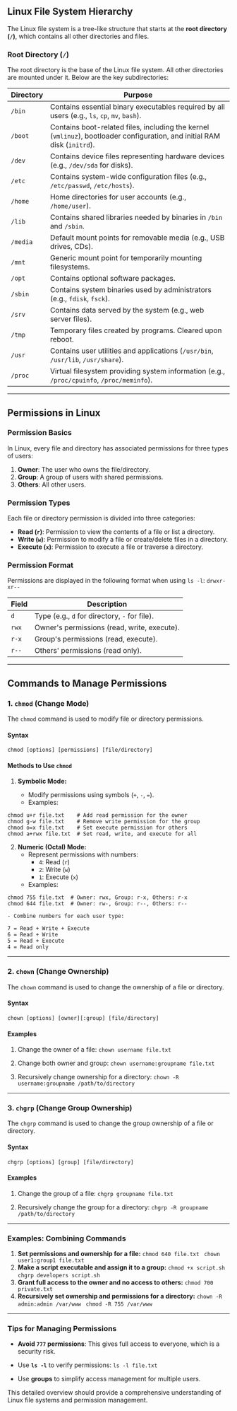 ## **Linux File System Hierarchy**
The Linux file system is a tree-like structure that starts at the **root directory (`/`)**, which contains all other directories and files.
### **Root Directory (`/`)**
The root directory is the base of the Linux file system. All other directories are mounted under it. Below are the key subdirectories:

| **Directory** | **Purpose**                                                                                                               |
| ------------- | ------------------------------------------------------------------------------------------------------------------------- |
| `/bin`        | Contains essential binary executables required by all users (e.g., `ls`, `cp`, `mv`, `bash`).                             |
| `/boot`       | Contains boot-related files, including the kernel (`vmlinuz`), bootloader configuration, and initial RAM disk (`initrd`). |
| `/dev`        | Contains device files representing hardware devices (e.g., `/dev/sda` for disks).                                         |
| `/etc`        | Contains system-wide configuration files (e.g., `/etc/passwd`, `/etc/hosts`).                                             |
| `/home`       | Home directories for user accounts (e.g., `/home/user`).                                                                  |
| `/lib`        | Contains shared libraries needed by binaries in `/bin` and `/sbin`.                                                       |
| `/media`      | Default mount points for removable media (e.g., USB drives, CDs).                                                         |
| `/mnt`        | Generic mount point for temporarily mounting filesystems.                                                                 |
| `/opt`        | Contains optional software packages.                                                                                      |
| `/sbin`       | Contains system binaries used by administrators (e.g., `fdisk`, `fsck`).                                                  |
| `/srv`        | Contains data served by the system (e.g., web server files).                                                              |
| `/tmp`        | Temporary files created by programs. Cleared upon reboot.                                                                 |
| `/usr`        | Contains user utilities and applications (`/usr/bin`, `/usr/lib`, `/usr/share`).                                          |
| `/proc`       | Virtual filesystem providing system information (e.g., `/proc/cpuinfo`, `/proc/meminfo`).                                 |

---
## **Permissions in Linux**
### **Permission Basics**
In Linux, every file and directory has associated permissions for three types of users:

1. **Owner**: The user who owns the file/directory.
2. **Group**: A group of users with shared permissions.
3. **Others**: All other users.

### **Permission Types**
Each file or directory permission is divided into three categories:
- **Read (`r`)**: Permission to view the contents of a file or list a directory.
- **Write (`w`)**: Permission to modify a file or create/delete files in a directory.
- **Execute (`x`)**: Permission to execute a file or traverse a directory.

### **Permission Format**
Permissions are displayed in the following format when using `ls -l`:
`drwxr-xr--`

|Field|Description|
|---|---|
|`d`|Type (e.g., `d` for directory, `-` for file).|
|`rwx`|Owner's permissions (read, write, execute).|
|`r-x`|Group's permissions (read, execute).|
|`r--`|Others' permissions (read only).|

---
## **Commands to Manage Permissions**
### 1. **`chmod` (Change Mode)**
The `chmod` command is used to modify file or directory permissions.
#### **Syntax**
`chmod [options] [permissions] [file/directory]`
#### **Methods to Use `chmod`**
1. **Symbolic Mode:**

    - Modify permissions using symbols (`+`, `-`, `=`).
    - Examples:
```
chmod u+r file.txt    # Add read permission for the owner
chmod g-w file.txt    # Remove write permission for the group
chmod o=x file.txt    # Set execute permission for others
chmod a+rwx file.txt  # Set read, write, and execute for all
```
        
2. **Numeric (Octal) Mode:**
    - Represent permissions with numbers:
        - `4`: Read (`r`)
        - `2`: Write (`w`)
        - `1`: Execute (`x`)
    - Examples:
 ```
chmod 755 file.txt  # Owner: rwx, Group: r-x, Others: r-x
chmod 644 file.txt  # Owner: rw-, Group: r--, Others: r--
```


    - Combine numbers for each user type:
```
7 = Read + Write + Execute
6 = Read + Write
5 = Read + Execute
4 = Read only
```
---

### 2. **`chown` (Change Ownership)**
The `chown` command is used to change the ownership of a file or directory.
#### **Syntax**
`chown [options] [owner][:group] [file/directory]`
#### **Examples**
1. Change the owner of a file:
    `chown username file.txt`
    
2. Change both owner and group:
    `chown username:groupname file.txt`
    
3. Recursively change ownership for a directory:
    `chown -R username:groupname /path/to/directory`
    

---

### 3. **`chgrp` (Change Group Ownership)**
The `chgrp` command is used to change the group ownership of a file or directory.
#### **Syntax**
`chgrp [options] [group] [file/directory]`

#### **Examples**
1. Change the group of a file:
    `chgrp groupname file.txt`
    
2. Recursively change the group for a directory:
    `chgrp -R groupname /path/to/directory`

---
### **Examples: Combining Commands**

1. **Set permissions and ownership for a file:**
    `chmod 640 file.txt `
    `chown user1:group1 file.txt`
2. **Make a script executable and assign it to a group:**
    `chmod +x script.sh `
    `chgrp developers script.sh`
3. **Grant full access to the owner and no access to others:**
    `chmod 700 private.txt`
4. **Recursively set ownership and permissions for a directory:**
    `chown -R admin:admin /var/www `
    `chmod -R 755 /var/www`

---
### **Tips for Managing Permissions**
- **Avoid `777` permissions**: This gives full access to everyone, which is a security risk.
- Use **`ls -l`** to verify permissions:
    `ls -l file.txt`
    
- Use **groups** to simplify access management for multiple users.

This detailed overview should provide a comprehensive understanding of Linux file systems and permission management.